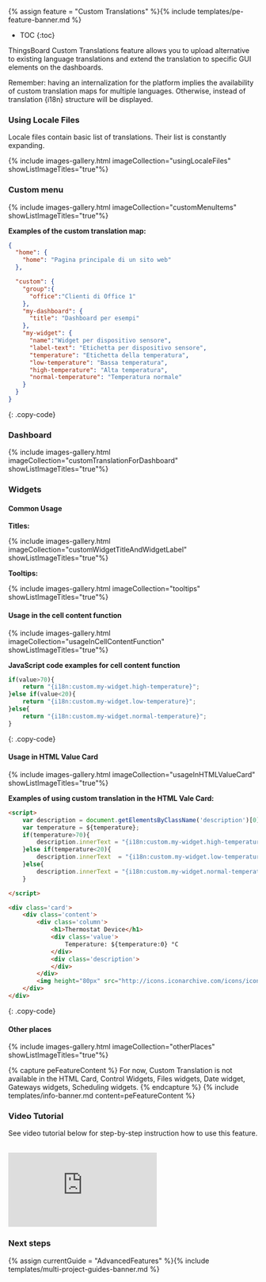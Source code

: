 {% assign feature = "Custom Translations" %}{% include templates/pe-feature-banner.md %}

* TOC
{:toc}

ThingsBoard Custom Translations feature allows you to upload alternative to existing language translations
and extend the translation to specific GUI elements on the dashboards.

Remember: having an internalization for the platform implies the availability of custom translation maps for multiple languages.
Otherwise, instead of translation {i18n} structure will be displayed.

### Using Locale Files
Locale files contain basic list of translations. Their list is constantly expanding.

{% include images-gallery.html imageCollection="usingLocaleFiles" showListImageTitles="true"%}

### Custom menu

{% include images-gallery.html imageCollection="customMenuItems" showListImageTitles="true"%}

<b>Examples of the custom translation map:</b>
```json
{
  "home": {
    "home": "Pagina principale di un sito web"
  },

  "custom": {
    "group":{
      "office":"Clienti di Office 1"
    },
    "my-dashboard": {
      "title": "Dashboard per esempi"
    },
    "my-widget": {
      "name":"Widget per dispositivo sensore",
      "label-text": "Etichetta per dispositivo sensore",
      "temperature": "Etichetta della temperatura",
      "low-temperature": "Bassa temperatura",
      "high-temperature": "Alta temperatura",
      "normal-temperature": "Temperatura normale"
    }
  }
}
```
{: .copy-code}


### Dashboard

{% include images-gallery.html imageCollection="customTranslationForDashboard"  showListImageTitles="true"%}

### Widgets

#### Common Usage

<b>Titles:</b>

{% include images-gallery.html imageCollection="customWidgetTitleAndWidgetLabel" showListImageTitles="true"%}

<b>Tooltips:</b>

{% include images-gallery.html imageCollection="tooltips" showListImageTitles="true"%}


#### Usage in the cell content function

{% include images-gallery.html imageCollection="usageInCellContentFunction" showListImageTitles="true"%}

<b>JavaScript code examples for cell content function</b>
```javascript
if(value>70){
    return "{i18n:custom.my-widget.high-temperature}";
}else if(value<20){
    return "{i18n:custom.my-widget.low-temperature}";
}else{
    return "{i18n:custom.my-widget.normal-temperature}";
}
```
{: .copy-code}

#### Usage in HTML Value Card

{% include images-gallery.html imageCollection="usageInHTMLValueCard" showListImageTitles="true"%}

<b>Examples of using custom translation in the HTML Vale Card:</b>
```html
<script>
    var description = document.getElementsByClassName('description')[0];
    var temperature = ${temperature};
    if(temperature>70){
        description.innerText = "{i18n:custom.my-widget.high-temperature}";
    }else if(temperature<20){
        description.innerText  = "{i18n:custom.my-widget.low-temperature}";
    }else{
        description.innerText = "{i18n:custom.my-widget.normal-temperature}"
    }

</script>

<div class='card'>
    <div class='content'>
        <div class='column'>
            <h1>Thermostat Device</h1>
            <div class='value'>
                Temperature: ${temperature:0} °C
            </div>
            <div class='description'>
            </div>
        </div>
        <img height="80px" src="http://icons.iconarchive.com/icons/iconsmind/outline/512/Temperature-icon.png" alt="Temperature icon">
    </div>
</div>
```
{: .copy-code}



#### Other places

{% include images-gallery.html imageCollection="otherPlaces" showListImageTitles="true"%}

{% capture peFeatureContent %}
For now, Custom Translation is not available in the HTML Card, Control Widgets, Files widgets,
Date widget, Gateways widgets, Scheduling widgets.
{% endcapture %}
{% include templates/info-banner.md content=peFeatureContent %}


### Video Tutorial

See video tutorial below for step-by-step instruction how to use this feature.

<br>
<div id="video">
    <div id="video_wrapper">
        <iframe src="https://www.youtube.com/embed/VSNZWl1NjWU" frameborder="0" allowfullscreen></iframe>
    </div>
</div>

### Next steps

{% assign currentGuide = "AdvancedFeatures" %}{% include templates/multi-project-guides-banner.md %}

